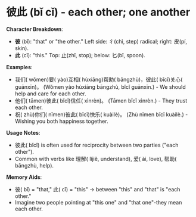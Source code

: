 # **彼此 (bǐ cǐ) - each other; one another**

**Character Breakdown**:  
- **彼** (bǐ): "that" or "the other." Left side: 彳(chì, step) radical; right: 皮(pí, skin).  
- **此** (cǐ): "this." Top: 止(zhǐ, stop); below: 匕(bǐ, spoon).

**Examples**:  
- 我们( wǒmen)要( yào)互相( hùxiāng)帮助( bāngzhù)，彼此( bǐcǐ)关心( guānxīn)。 (Wǒmen yào hùxiāng bāngzhù, bǐcǐ guānxīn.) - We should help and care for each other.  
- 他们( tāmen)彼此( bǐcǐ)信任( xìnrèn)。 (Tāmen bǐcǐ xìnrèn.) - They trust each other.  
- 祝( zhù)你们( nǐmen)彼此( bǐcǐ)快乐( kuàilè)。 (Zhù nǐmen bǐcǐ kuàilè.) - Wishing you both happiness together.

**Usage Notes**:  
- 彼此( bǐcǐ) is often used for reciprocity between two parties ("each other").  
- Common with verbs like 理解( lǐjiě, understand), 爱( ài, love), 帮助( bāngzhù, help).

**Memory Aids**:  
- 彼( bǐ) = "that," 此( cǐ) = "this" → between "this" and "that" is "each other."  
- Imagine two people pointing at "this one" and "that one"-they mean each other.